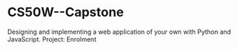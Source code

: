 # CS50W--Capstone
Designing and implementing a web application of your own with Python and JavaScript. Project: Enrolment 

